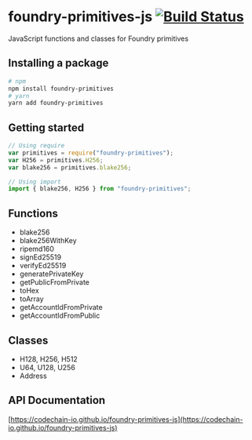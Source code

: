 # foundry-primitives-js [![Build Status](https://travis-ci.org/CodeChain-io/foundry-primitives-js.svg?branch=master)](https://travis-ci.org/CodeChain-io/foundry-primitives-js)

JavaScript functions and classes for Foundry primitives

## Installing a package

```sh
# npm
npm install foundry-primitives
# yarn
yarn add foundry-primitives
```

## Getting started

```javascript
// Using require
var primitives = require("foundry-primitives");
var H256 = primitives.H256;
var blake256 = primitives.blake256;

// Using import
import { blake256, H256 } from "foundry-primitives";
```

## Functions

- blake256
- blake256WithKey
- ripemd160
- signEd25519
- verifyEd25519
- generatePrivateKey
- getPublicFromPrivate
- toHex
- toArray
- getAccountIdFromPrivate
- getAccountIdFromPublic

## Classes

- H128, H256, H512
- U64, U128, U256
- Address

## API Documentation

[https://codechain-io.github.io/foundry-primitives-js](https://codechain-io.github.io/foundry-primitives-js)
